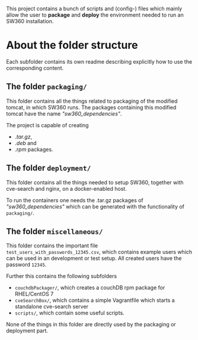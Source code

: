 This project contains a bunch of scripts and (config-) files which mainly allow
the user to **package** and **deploy** the environment needed to run an SW360
installation.

# About the folder structure
Each subfolder contains its own readme describing explicitly how to use the
corresponding content.

## The folder `packaging/`
This folder contains all the things related to packaging of the modified tomcat,
in which SW360 runs. The packages containing this modified tomcat have the name
*"sw360_dependencies"*.

The project is capable of creating 
- *.tar.gz*,
- *.deb*  and
- *.rpm*
packages.

## The folder `deployment/`
This folder contains all the things needed to setup SW360, together with
cve-search and nginx, on a docker-enabled host.

To run the containers one needs the .tar.gz packages of *"sw360_dependencies"*
which can be generated with the functionality of `packaging/`.

## The folder `miscellaneous/`
This folder contains the important file `test_users_with_passwords_12345.csv`,
which contains example users which can be used in an development or test
setup. All created users have the password `12345`.

Further this contains the following subfolders

- `couchdbPackager/`, which creates a couchDB rpm package for RHEL/CentOS 7
- `cveSearchBox/`, which contains a simple Vagrantfile which starts a standalone
  cve-search server
- `scripts/`, which contain some useful scripts.

None of the things in this folder are directly used by the packaging or
deployment part.
